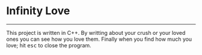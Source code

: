# Infinity Love
----------------------------

This project is written in C++. By writting about your crush or your loved ones you can see how you
love them. Finally when you find how much you love; hit <kbd>esc</kbd> to close the program.<br>
